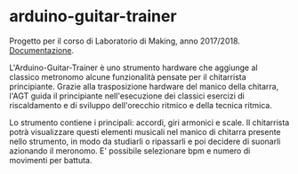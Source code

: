 # arduino-guitar-trainer

Progetto per il corso di Laboratorio di Making, anno 2017/2018. [Documentazione](./DOC.md).

L'Arduino-Guitar-Trainer è uno strumento hardware che aggiunge al classico metronomo alcune funzionalità pensate per il chitarrista principiante. Grazie alla trasposizione hardware del manico della chitarra, l'AGT guida il principiante nell'esecuzione dei classici esercizi di riscaldamento e di sviluppo dell'orecchio ritmico e della tecnica ritmica.

Lo strumento contiene i principali: accordi, giri armonici e scale. Il chitarrista potrà visualizzare questi elementi musicali nel manico di chitarra presente nello strumento, in modo da studiarli o ripassarli e poi decidere di suonarli azionando il meronomo. E' possibile selezionare bpm e numero di movimenti per battuta.	



